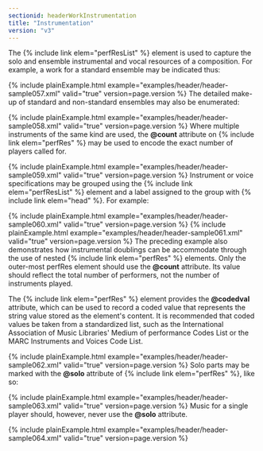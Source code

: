 ```yaml
---
sectionid: headerWorkInstrumentation
title: "Instrumentation"
version: "v3"
---
```


The {% include link elem="perfResList" %} element is used to capture the solo and ensemble
instrumental and vocal resources of a composition. For example, a work for a standard
ensemble may be indicated thus:

{% include plainExample.html example="examples/header/header-sample057.xml" valid="true" version=page.version %}
The detailed make-up of standard and non-standard ensembles may also be enumerated:

{% include plainExample.html example="examples/header/header-sample058.xml" valid="true" version=page.version %}
Where multiple instruments of the same kind are used, the **@count** attribute on
{% include link elem="perfRes" %} may be used to encode the exact number of players called
for.

{% include plainExample.html example="examples/header/header-sample059.xml" valid="true" version=page.version %}
Instrument or voice specifications may be grouped using the {% include link elem="perfResList" %} element and a label assigned to the group with {% include link elem="head" %}. For example:

{% include plainExample.html example="examples/header/header-sample060.xml" valid="true" version=page.version %}
{% include plainExample.html example="examples/header/header-sample061.xml" valid="true" version=page.version %}
The preceding example also demonstrates how instrumental doublings can be accommodate
through the use of nested {% include link elem="perfRes" %} elements. Only the outer-most
perfRes element should use the **@count** attribute. Its value should reflect the
total number of performers, not the number of instruments played.

The {% include link elem="perfRes" %} element provides the **@codedval** attribute,
which can be used to record a coded value that represents the string value stored
as the
element's content. It is recommended that coded values be taken from a standardized
list,
such as the International Association of Music Libraries' Medium of performance Codes
List
or the MARC Instruments and Voices Code List.

{% include plainExample.html example="examples/header/header-sample062.xml" valid="true" version=page.version %}
Solo parts may be marked with the **@solo** attribute of {% include link elem="perfRes" %}, like so:

{% include plainExample.html example="examples/header/header-sample063.xml" valid="true" version=page.version %}
Music for a single player should, however, never use the **@solo** attribute.

{% include plainExample.html example="examples/header/header-sample064.xml" valid="true" version=page.version %}


